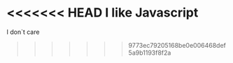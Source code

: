 <<<<<<< HEAD
I like Javascript
=======
I don`t care
>>>>>>> 9773ec79205168be0e006468def5a9b1193f8f2a
